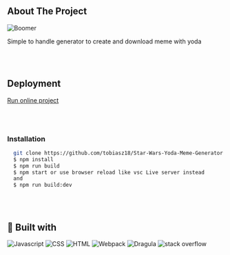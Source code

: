 <!-- ABOUT THE PROJECT -->
## About The Project

![Boomer](https://i.imgur.com/f5b5sVz.jpg)

  Simple to handle generator to create and download meme with yoda 
  
<br><br> 

## Deployment
[Run online project](https://tobiasz18.github.io/Star-Wars-Yoda-Meme-Generator/)

<br><br> 

### Installation
```sh
  git clone https://github.com/tobiasz18/Star-Wars-Yoda-Meme-Generator.git
  $ npm install
  $ npm run build
  $ npm start or use browser reload like vsc Live server instead
  and 
  $ npm run build:dev 
```

<br><br> 

## 🚀 Built with
![Javascript](https://i.imgur.com/ZDOc9hi.png)
![CSS](https://i.imgur.com/NZgA6xw.png)
![HTML](https://i.imgur.com/g00N9Zm.png)
![Webpack](https://i.imgur.com/fbFcLRP.png)
![Dragula](https://i.imgur.com/KTXYpJ0.png)
![stack overflow](https://i.imgur.com/2ldUVh1.png)

